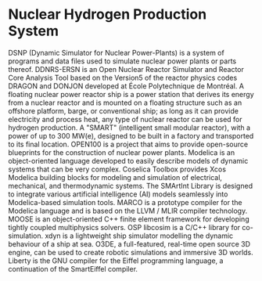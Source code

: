 # Nuclear Hydrogen Production System

DSNP (Dynamic Simulator for Nuclear Power-Plants) is a system of programs and data files used to simulate nuclear power plants or parts thereof. DDNRS-ERSN is an Open Nuclear Reactor Simulator and Reactor Core Analysis Tool based on the Version5 of the reactor physics codes DRAGON and DONJON developed at École Polytechnique de Montréal. A floating nuclear power reactor ship is a power station that derives its energy from a nuclear reactor and is mounted on a floating structure such as an offshore platform, barge, or conventional ship; as long as it can provide electricity and process heat, any type of nuclear reactor can be used for hydrogen production. A "SMART" (intelligent small modular reactor), with a power of up to 300 MW(e), designed to be built in a factory and transported to its final location. OPEN100 is a project that aims to provide open-source blueprints for the construction of nuclear power plants. Modelica is an object-oriented language developed to easily describe models of dynamic systems that can be very complex. Coselica Toolbox provides Xcos Modelica building blocks for modeling and simulation of electrical, mechanical, and thermodynamic systems. The SMArtInt Library is designed to integrate various artificial intelligence (AI) models seamlessly into Modelica-based simulation tools. MARCO is a prototype compiler for the Modelica language and is based on the LLVM / MLIR compiler technology. MOOSE is an object-oriented C++ finite element framework for developing tightly coupled multiphysics solvers. OSP libcosim is a C/C++ library for co-simulation. xdyn is a lightweight ship simulator modelling the dynamic behaviour of a ship at sea. O3DE, a full-featured, real-time open source 3D engine, can be used to create robotic simulations and immersive 3D worlds. Liberty is the GNU compiler for the Eiffel programming language, a continuation of the SmartEiffel compiler.
